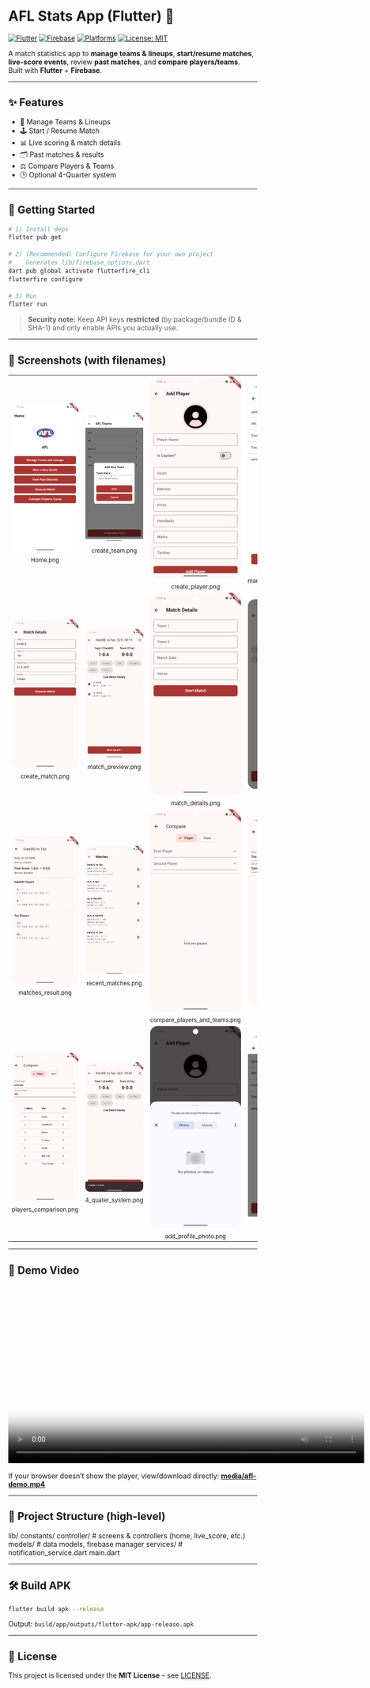 # AFL Stats App (Flutter) 🏉

[![Flutter](https://img.shields.io/badge/Flutter-Mobile-blue?logo=flutter)](#)
[![Firebase](https://img.shields.io/badge/Firebase-Client-orange?logo=firebase)](#)
[![Platforms](https://img.shields.io/badge/Platforms-Android%20%7C%20iOS-success)](#)
[![License: MIT](https://img.shields.io/badge/License-MIT-green.svg)](LICENSE)

A match statistics app to **manage teams & lineups**, **start/resume matches**, **live-score events**, review **past matches**, and **compare players/teams**.  
Built with **Flutter** + **Firebase**.

---

## ✨ Features
- 👥 Manage Teams & Lineups  
- 🕹️ Start / Resume Match  
- 📊 Live scoring & match details  
- 🗂️ Past matches & results  
- ⚖️ Compare Players & Teams  
- 🕒 Optional 4-Quarter system

---

## 🚀 Getting Started

~~~bash
# 1) Install deps
flutter pub get

# 2) (Recommended) Configure Firebase for your own project
#    Generates lib/firebase_options.dart
dart pub global activate flutterfire_cli
flutterfire configure

# 3) Run
flutter run
~~~

> **Security note:** Keep API keys **restricted** (by package/bundle ID & SHA-1) and only enable APIs you actually use.

---

## 📸 Screenshots (with filenames)

<table>
  <tr>
    <td align="center"><img src="screenshots/Home.png" width="210" alt="home"/><div><sub>Home.png</sub></div></td>
    <td align="center"><img src="screenshots/create_team.png" width="210" alt="create_team"/><div><sub>create_team.png</sub></div></td>
    <td align="center"><img src="screenshots/create_player.png" width="210" alt="create_player"/><div><sub>create_player.png</sub></div></td>
    <td align="center"><img src="screenshots/manage_team_and_lineups.png" width="210" alt="manage_team_and_lineups"/><div><sub>manage_team_and_lineups.png</sub></div></td>
  </tr>
  <tr>
    <td align="center"><img src="screenshots/create_match.png" width="210" alt="create_match"/><div><sub>create_match.png</sub></div></td>
    <td align="center"><img src="screenshots/match_preview.png" width="210" alt="match_preview"/><div><sub>match_preview.png</sub></div></td>
    <td align="center"><img src="screenshots/match_details.png" width="210" alt="match_details"/><div><sub>match_details.png</sub></div></td>
    <td align="center"><img src="screenshots/match_completed.png" width="210" alt="match_completed"/><div><sub>match_completed.png</sub></div></td>
  </tr>
  <tr>
    <td align="center"><img src="screenshots/matches_result.png" width="210" alt="matches_result"/><div><sub>matches_result.png</sub></div></td>
    <td align="center"><img src="screenshots/recent_matches.png" width="210" alt="recent_matches"/><div><sub>recent_matches.png</sub></div></td>
    <td align="center"><img src="screenshots/compare_players_and_teams.png" width="210" alt="compare_players_and_teams"/><div><sub>compare_players_and_teams.png</sub></div></td>
    <td align="center"><img src="screenshots/teams_comparison.png" width="210" alt="teams_comparison"/><div><sub>teams_comparison.png</sub></div></td>
  </tr>
  <tr>
    <td align="center"><img src="screenshots/players_comparison.png" width="210" alt="players_comparison"/><div><sub>players_comparison.png</sub></div></td>
<td align="center">
  <img src="https://raw.githubusercontent.com/ParthPatel8036/afl-stats-app-Flutter/main/screenshots/4_quater_system.png" width="210" alt="4_quater_system"/>
  <div><sub>4_quater_system.png</sub></div>
</td>
    <td align="center"><img src="screenshots/add_profile_photo.png" width="210" alt="add_profile_photo"/><div><sub>add_profile_photo.png</sub></div></td>
    <td align="center"><img src="screenshots/delete_team.png" width="210" alt="delete_team"/><div><sub>delete_team.png</sub></div></td>
  </tr>
</table>


---

## 🎥 Demo Video

<video src="media/afl-demo.mp4" width="720" controls poster="screenshots/Home.png"></video>  

If your browser doesn’t show the player, view/download directly: **[media/afl-demo.mp4](media/afl-demo.mp4)**

---

## 🧱 Project Structure (high-level)

lib/
  constants/
  controller/        # screens & controllers (home, live_score, etc.)
  models/            # data models, firebase manager
  services/          # notification_service.dart
  main.dart

---

## 🛠️ Build APK
~~~bash
flutter build apk --release
~~~
Output: `build/app/outputs/flutter-apk/app-release.apk`

---

## 📄 License
This project is licensed under the **MIT License** – see [LICENSE](LICENSE).
